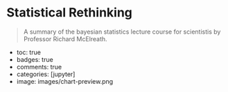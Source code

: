 # Statistical Rethinking
> A summary of the bayesian statistics lecture course for scientistis by Professor Richard McElreath.

- toc: true 
- badges: true
- comments: true
- categories: [jupyter]
- image: images/chart-preview.png
